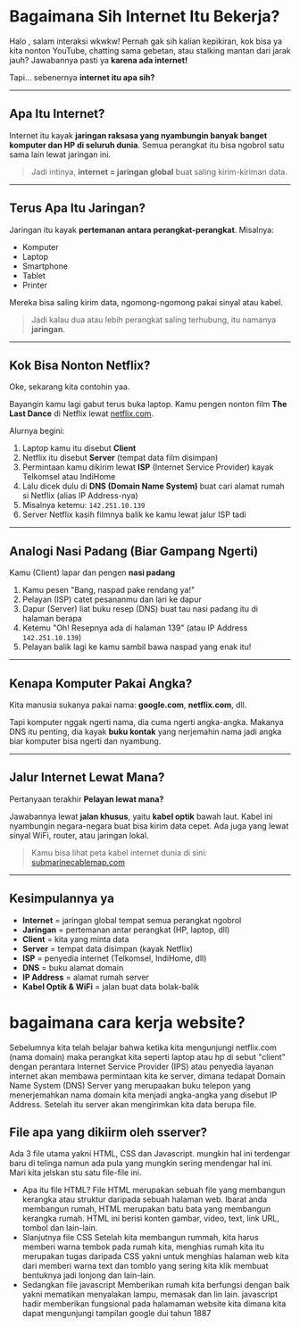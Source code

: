 # Bagaimana Sih Internet Itu Bekerja?

Halo , salam interaksi wkwkw! Pernah gak sih kalian kepikiran, kok bisa ya kita nonton YouTube, chatting sama gebetan, atau stalking mantan dari jarak jauh? Jawabannya pasti ya **karena ada internet!**

Tapi... sebenernya **internet itu apa sih?**

---

## Apa Itu Internet?

Internet itu kayak **jaringan raksasa yang nyambungin banyak banget komputer dan HP di seluruh dunia**. Semua perangkat itu bisa ngobrol satu sama lain lewat jaringan ini.

> Jadi intinya, **internet = jaringan global** buat saling kirim-kiriman data.

---

## Terus Apa Itu Jaringan?

Jaringan itu kayak **pertemanan antara perangkat-perangkat**. Misalnya:

- Komputer
- Laptop
- Smartphone
- Tablet
- Printer

Mereka bisa saling kirim data, ngomong-ngomong pakai sinyal atau kabel.

> Jadi kalau dua atau lebih perangkat saling terhubung, itu namanya **jaringan**.

---

## Kok Bisa Nonton Netflix?

Oke, sekarang kita contohin yaa.

Bayangin kamu lagi gabut terus buka laptop. Kamu pengen nonton film **The Last Dance** di Netflix lewat [netflix.com](https://www.netflix.com).

Alurnya begini:

1. Laptop kamu itu disebut **Client**
2. Netflix itu disebut **Server** (tempat data film disimpan)
3. Permintaan kamu dikirim lewat **ISP** (Internet Service Provider) kayak Telkomsel atau IndiHome
4. Lalu dicek dulu di **DNS (Domain Name System)** buat cari alamat rumah si Netflix (alias IP Address-nya)
5. Misalnya ketemu: `142.251.10.139`
6. Server Netflix kasih filmnya balik ke kamu lewat jalur ISP tadi

---

## Analogi Nasi Padang (Biar Gampang Ngerti)

Kamu (Client) lapar dan pengen **nasi padang**

1. Kamu pesen "Bang, naspad pake rendang ya!"
2. Pelayan (ISP) catet pesananmu dan lari ke dapur
3. Dapur (Server) liat buku resep (DNS) buat tau nasi padang itu di halaman berapa
4. Ketemu "Oh! Resepnya ada di halaman 139" (atau IP Address `142.251.10.139`)
5. Pelayan balik lagi ke kamu sambil bawa naspad yang enak itu!

---

## Kenapa Komputer Pakai Angka?

Kita manusia sukanya pakai nama: **google.com**, **netflix.com**, dll.

Tapi komputer nggak ngerti nama, dia cuma ngerti angka-angka. Makanya DNS itu penting, dia kayak **buku kontak** yang nerjemahin nama jadi angka biar komputer bisa ngerti dan nyambung.

---

## Jalur Internet Lewat Mana?

Pertanyaan terakhir **Pelayan lewat mana?**

Jawabannya lewat **jalan khusus**, yaitu **kabel optik** bawah laut. Kabel ini nyambungin negara-negara buat bisa kirim data cepet. Ada juga yang lewat sinyal WiFi, router, atau jaringan lokal.

> Kamu bisa lihat peta kabel internet dunia di sini:  
> [submarinecablemap.com](https://www.submarinecablemap.com/)

---

## Kesimpulannya ya

- **Internet** = jaringan global tempat semua perangkat ngobrol
- **Jaringan** = pertemanan antar perangkat (HP, laptop, dll)
- **Client** = kita yang minta data
- **Server** = tempat data disimpan (kayak Netflix)
- **ISP** = penyedia internet (Telkomsel, IndiHome, dll)
- **DNS** = buku alamat domain
- **IP Address** = alamat rumah server
- **Kabel Optik & WiFi** = jalan buat data bolak-balik

# bagaimana cara kerja website?

Sebelumnya kita telah belajar bahwa ketika kita mengunjungi netflix.com (nama domain) maka perangkat kita seperti laptop atau hp di sebut "client" dengan perantara Internet Service Provider (IPS) atau penyedia layanan internet akan membawa permintaan kita ke server, dimana tedapat Domain Name System (DNS) Server yang merupaakan buku telepon yang menerjemahkan nama domain kita menjadi angka-angka yang disebut IP Address. Setelah itu server akan mengirimkan kita data berupa file.

## File apa yang dikiirm oleh sserver?

Ada 3 file utama yakni HTML, CSS dan Javascript. mungkin hal ini terdengar baru di telinga namun ada pula yang mungkin sering mendengar hal ini. Mari kita jelskan stu satu file-file ini.

- Apa itu file HTML?
  File HTML merupakan sebuah file yang membangun kerangka atau struktur daripada sebuah halaman web. Ibarat anda membangun rumah, HTML merupakan batu bata yang membangun kerangka rumah. HTML ini berisi konten gambar, video, text, link URL, tombol dan lain-lain.
- Slanjutnya file CSS
  Setelah kita membangun rummah, kita harus memberi warna tembok pada rumah kita, menghias rumah kita itu merupakan tugas daripada CSS yakni untuk menghias halaman web kita dari memberi warna text dan tomblo yang sering kita klik membuat bentuknya jadi lonjong dan lain-lain.
- Sedangkan file javascript
  Memberikan rumah kita berfungsi dengan baik yakni mematikan menyalakan lampu, memasak dan lin lain. javascript hadir memberikan fungsional pada halamaman website kita dimana kita dapat mengunjungi tampilan google dui tahun 1887
